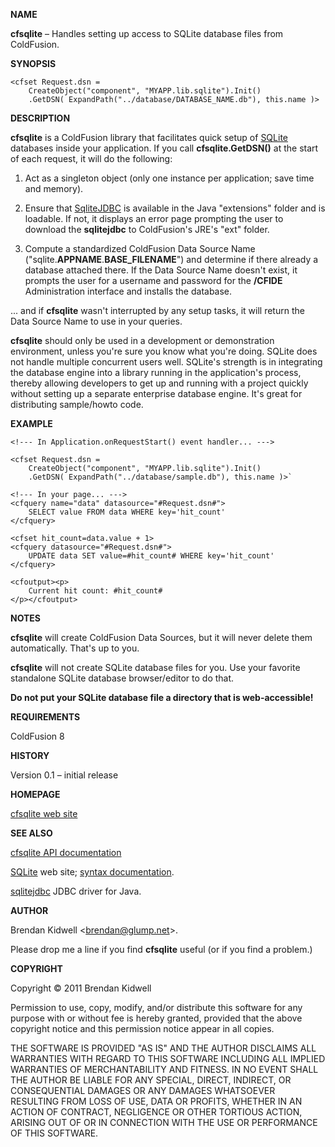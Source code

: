 **NAME**
 
**cfsqlite** – Handles setting up access to SQLite database files from ColdFusion.
  
**SYNOPSIS**

    <cfset Request.dsn =
        CreateObject("component", "MYAPP.lib.sqlite").Init()
        .GetDSN( ExpandPath("../database/DATABASE_NAME.db"), this.name )>
  
**DESCRIPTION**

**cfsqlite** is a ColdFusion library that facilitates quick setup of [SQLite](http://sqlite.org/) databases inside your application. If you call **cfsqlite.GetDSN()** at the start of each request, it will do the following:

1.  Act as a singleton object (only one instance per application; save time and memory).

2.  Ensure that [SqliteJDBC](http://www.zentus.com/sqlitejdbc/) is available in the Java "extensions" folder and is loadable. If not, it displays an error page prompting the user to download the **sqlitejdbc** to ColdFusion's JRE's "ext" folder.

3.  Compute a standardized ColdFusion Data Source Name ("sqlite.**APPNAME**.**BASE\_FILENAME**") and determine if there already a database attached there. If the Data Source Name doesn't exist, it prompts the user for a username and password for the **/CFIDE** Administration interface and installs the database.

... and if **cfsqlite** wasn't interrupted by any setup tasks, it will return the Data Source Name to use in your queries.

**cfsqlite** should only be used in a development or demonstration environment, unless you're sure you know what you're doing. SQLite does not handle multiple concurrent users well. SQLite's strength is in integrating the database engine into a library running in the application's process, thereby allowing developers to get up and running with a project quickly without setting up a separate enterprise database engine. It's great for distributing sample/howto code.

**EXAMPLE**

    <!--- In Application.onRequestStart() event handler... --->
    
    <cfset Request.dsn =
        CreateObject("component", "MYAPP.lib.sqlite").Init()
        .GetDSN( ExpandPath("../database/sample.db"), this.name )>`
    
    <!--- In your page... --->
    <cfquery name="data" datasource="#Request.dsn#">
        SELECT value FROM data WHERE key='hit_count'
    </cfquery>

    <cfset hit_count=data.value + 1>
    <cfquery datasource="#Request.dsn#">
        UPDATE data SET value=#hit_count# WHERE key='hit_count'
    </cfquery>
    
    <cfoutput><p>
        Current hit count: #hit_count#
    </p></cfoutput>

**NOTES**

**cfsqlite** will create ColdFusion Data Sources, but it will never delete them automatically. That's up to you.

**cfsqlite** will not create SQLite database files for you. Use your favorite standalone SQLite database browser/editor to do that.

**Do not put your SQLite database file a directory that is web-accessible!**

**REQUIREMENTS**

ColdFusion 8

**HISTORY**

Version 0.1 – initial release

**HOMEPAGE**

[cfsqlite web site](https://github.com/bkidwell/cfsqlite)

**SEE ALSO**

[cfsqlite API documentation](doc/api.html)

[SQLite](http://sqlite.org/) web site; [syntax documentation](http://sqlite.org/lang.html).

[sqlitejdbc](http://www.zentus.com/sqlitejdbc/) JDBC driver for Java.

**AUTHOR**

Brendan Kidwell <[brendan@glump.net](mailto:brendan@glump.net)\>.

Please drop me a line if you find **cfsqlite** useful (or if you find a problem.)

**COPYRIGHT**

Copyright © 2011 Brendan Kidwell

Permission to use, copy, modify, and/or distribute this software for any purpose with or without fee is hereby granted, provided that the above copyright notice and this permission notice appear in all copies.

THE SOFTWARE IS PROVIDED "AS IS" AND THE AUTHOR DISCLAIMS ALL WARRANTIES WITH REGARD TO THIS SOFTWARE INCLUDING ALL IMPLIED WARRANTIES OF MERCHANTABILITY AND FITNESS. IN NO EVENT SHALL THE AUTHOR BE LIABLE FOR ANY SPECIAL, DIRECT, INDIRECT, OR CONSEQUENTIAL DAMAGES OR ANY DAMAGES WHATSOEVER RESULTING FROM LOSS OF USE, DATA OR PROFITS, WHETHER IN AN ACTION OF CONTRACT, NEGLIGENCE OR OTHER TORTIOUS ACTION, ARISING OUT OF OR IN CONNECTION WITH THE USE OR PERFORMANCE OF THIS SOFTWARE.
